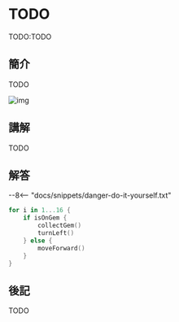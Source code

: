 # TODO

TODO:TODO

## 簡介

TODO

![img](https://ppt.cc/fddEQx)

## 講解

TODO

## 解答

--8<-- "docs/snippets/danger-do-it-yourself.txt"

```swift linenums="1"
for i in 1...16 {
    if isOnGem {
        collectGem()
        turnLeft()
    } else {
        moveForward()
    }
}
```

## 後記

TODO
